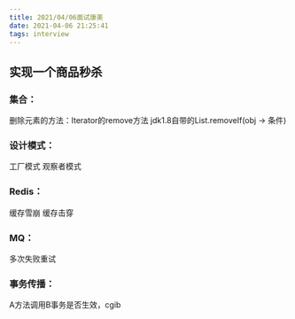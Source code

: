 ```yaml
---
title: 2021/04/06面试康美
date: 2021-04-06 21:25:41
tags: interview
---
```

## 实现一个商品秒杀

### 集合：
删除元素的方法：Iterator的remove方法
jdk1.8自带的List.removeIf(obj -> 条件)

### 设计模式：
工厂模式
观察者模式

### Redis：
缓存雪崩
缓存击穿

### MQ：
多次失败重试


### 事务传播：
A方法调用B事务是否生效，cgib
